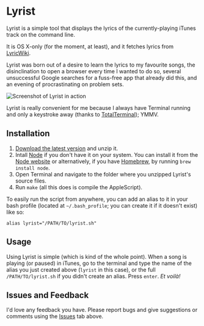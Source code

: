# Lyrist

Lyrist is a simple tool that displays the lyrics of the currently-playing iTunes track on the command line.

It is OS X-only (for the moment, at least), and it fetches lyrics from [LyricWiki][].

Lyrist was born out of a desire to learn the lyrics to my favourite songs, the disinclination to open a browser every time I wanted to do so, several unsuccessful Google searches for a fuss-free app that already did this, and an evening of procrastinating on problem sets.

![Screenshot of Lyrist in action][screenshot]

Lyrist is really convenient for me because I always have Terminal running and only a keystroke away (thanks to [TotalTerminal][]); YMMV.

## Installation

1. [Download the latest version][download] and unzip it.
2. Intall [Node][] if you don't have it on your system. You can install it from the [Node website][Node] or alternatively, if you have [Homebrew][], by running `brew install node`.
3. Open Terminal and navigate to the folder where you unzipped Lyrist's source files.
4. Run `make` (all this does is compile the AppleScript).

To easily run the script from anywhere, you can add an alias to it in your bash profile (located at `~/.bash_profile`; you can create it if it doesn't exist) like so:

	alias lyrist="/PATH/TO/lyrist.sh"

## Usage

Using Lyrist is simple (which is kind of the whole point). When a song is playing (or paused) in iTunes, go to the terminal and type the name of the alias you just created above (`lyrist` in this case), or the full `/PATH/TO/lyrist.sh` if you didn't create an alias. Press `enter`. *Et voilà!*

## Issues and Feedback

I'd love any feedback you have. Please report bugs and give suggestions or comments using the [Issues][] tab above.

[LyricWiki]: http://lyrics.wikia.com/Lyrics_Wiki
[TotalTerminal]: http://totalterminal.binaryage.com/
[download]: https://github.com/spinningarrow/lyrist/zipball/master
[Node]: http://nodejs.org/
[Homebrew]: http://mxcl.github.com/homebrew/
[Issues]: https://github.com/spinningarrow/lyrist/issues

[screenshot]: https://lh6.googleusercontent.com/-15X1ZgVxCDQ/UTIj_nnBF8I/AAAAAAAAAeE/YWG4Zka_OXo/s537/lyrist.png